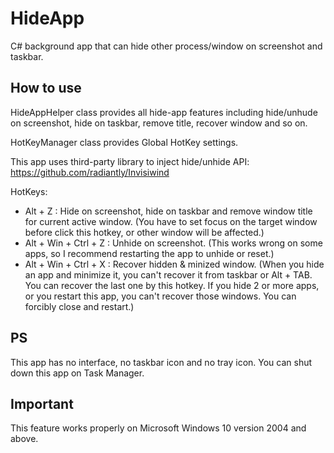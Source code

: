 # HideApp

C# background app that can hide other process/window on screenshot and taskbar.

## How to use

HideAppHelper class provides all hide-app features including hide/unhude on screenshot, hide on taskbar, remove title, recover window and so on.

HotKeyManager class provides Global HotKey settings.

This app uses third-party library to inject hide/unhide API: 
https://github.com/radiantly/Invisiwind

HotKeys:
- Alt + Z : Hide on screenshot, hide on taskbar and remove window title for current active window. (You have to set focus on the target window before click this hotkey, or other window will be affected.)
- Alt + Win + Ctrl + Z : Unhide on screenshot. (This works wrong on some apps, so I recommend restarting the app to unhide or reset.)
- Alt + Win + Ctrl + X : Recover hidden & minized window. (When you hide an app and minimize it, you can't recover it from taskbar or Alt + TAB. You can recover the last one by this hotkey. If you hide 2 or more apps, or you restart this app, you can't recover those windows. You can forcibly close and restart.)


## PS
This app has no interface, no taskbar icon and no tray icon. You can shut down this app on Task Manager.

## Important
This feature works properly on Microsoft Windows 10 version 2004 and above.